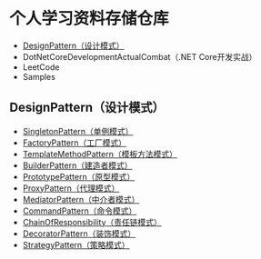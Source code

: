 # 个人学习资料存储仓库

- [DesignPattern（设计模式）](https://github.com/MINGSON666/Personal-Learning-Library/tree/main/DesignPattern)
- DotNetCoreDevelopmentActualCombat（.NET Core开发实战）
- LeetCode
- Samples

## DesignPattern（设计模式）
- [SingletonPattern（单例模式）](https://github.com/MINGSON666/Personal-Learning-Library/tree/main/DesignPattern/SingletonPattern)
- [FactoryPattern（工厂模式）](https://github.com/MINGSON666/Personal-Learning-Library/tree/main/DesignPattern/FactoryPattern)
- [TemplateMethodPattern（模板方法模式）](https://github.com/MINGSON666/Personal-Learning-Library/tree/main/DesignPattern/TemplateMethodPattern)
- [BuilderPattern（建造者模式）](https://github.com/MINGSON666/Personal-Learning-Library/tree/main/DesignPattern/BuilderPattern)
- [PrototypePattern（原型模式）](https://github.com/MINGSON666/Personal-Learning-Library/tree/main/DesignPattern/PrototypePattern)
- [ProxyPattern（代理模式）](https://github.com/MINGSON666/Personal-Learning-Library/tree/main/DesignPattern/ProxyPattern)
- [MediatorPattern（中介者模式）](https://github.com/MINGSON666/Personal-Learning-Library/tree/main/DesignPattern/MediatorPattern)
- [CommandPattern（命令模式）](https://github.com/MINGSON666/Personal-Learning-Library/tree/main/DesignPattern/CommandPattern)
- [ChainOfResponsibility（责任链模式）](https://github.com/MINGSON666/Personal-Learning-Library/tree/main/DesignPattern/ChainOfResponsibility)
- [DecoratorPattern（装饰模式）](https://github.com/MINGSON666/Personal-Learning-Library/tree/main/DesignPattern/DecoratorPattern)
- [StrategyPattern（策略模式）](https://github.com/MINGSON666/Personal-Learning-Library/tree/main/DesignPattern/StrategyPattern)
